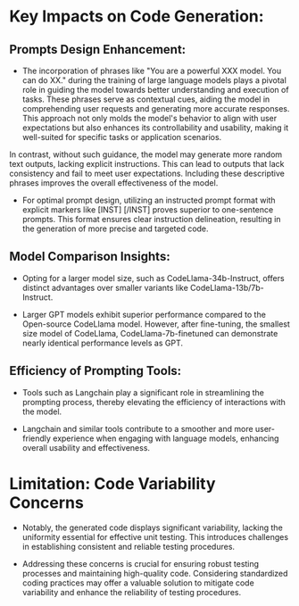 # Key Impacts on Code Generation:

## Prompts Design Enhancement:
- The incorporation of phrases like "You are a powerful XXX model. You can do XX." during the training of large language models plays a pivotal role in guiding the model towards better understanding and execution of tasks. These phrases serve as contextual cues, aiding the model in comprehending user requests and generating more accurate responses. This approach not only molds the model's behavior to align with user expectations but also enhances its controllability and usability, making it well-suited for specific tasks or application scenarios.

In contrast, without such guidance, the model may generate more random text outputs, lacking explicit instructions. This can lead to outputs that lack consistency and fail to meet user expectations. Including these descriptive phrases improves the overall effectiveness of the model.

- For optimal prompt design, utilizing an instructed prompt format with explicit markers like [INST] [/INST] proves superior to one-sentence prompts. This format ensures clear instruction delineation, resulting in the generation of more precise and targeted code.

## Model Comparison Insights:
- Opting for a larger model size, such as CodeLlama-34b-Instruct, offers distinct advantages over smaller variants like CodeLlama-13b/7b-Instruct.

- Larger GPT models exhibit superior performance compared to the Open-source CodeLlama model. However, after fine-tuning, the smallest size model of CodeLlama, CodeLlama-7b-finetuned can demonstrate nearly identical performance levels as GPT.

## Efficiency of Prompting Tools:
- Tools such as Langchain play a significant role in streamlining the prompting process, thereby elevating the efficiency of interactions with the model.

- Langchain and similar tools contribute to a smoother and more user-friendly experience when engaging with language models, enhancing overall usability and effectiveness.

# Limitation: Code Variability Concerns 
- Notably, the generated code displays significant variability, lacking the uniformity essential for effective unit testing. This introduces challenges in establishing consistent and reliable testing procedures.

- Addressing these concerns is crucial for ensuring robust testing processes and maintaining high-quality code. Considering standardized coding practices may offer a valuable solution to mitigate code variability and enhance the reliability of testing procedures. 
